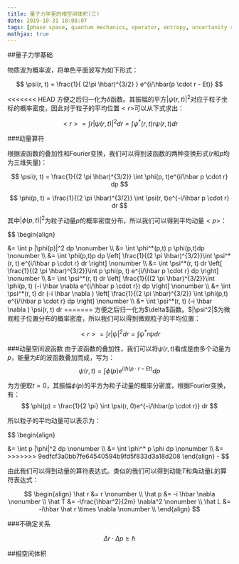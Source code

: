 ```yaml
---
title: 量子力学里的相空间体积(三)
date: 2019-10-31 10:08:07
tags: [phase space, quantum mechanics, operator, entropy, uncertanity relation]
mathjax: true
---
```


##量子力学基础

物质波为概率波，将单色平面波写为如下形式：

$$ \psi(r, t) = \frac{1}{ (2\pi \hbar)^{3/2} } e^{i/\hbar(p \cdot r - Et)} $$

<<<<<<< HEAD
方便之后归一化为$\delta$函数。其振幅的平方$|\psi(r,t)|^2$对应于粒子坐标的概率密度，因此对于粒子的平均位置$<r>$可以从下式求出：

$$ <r> = \int r |\psi(r, t)|^2 dr = \int \psi^*(r, t) r \psi(r, t) dr $$

###动量算符

根据波函数的叠加性和Fourier变换，我们可以得到波函数的两种变换形式($r$和$p$均为三维矢量)：

$$ \psi(r, t) = \frac{1}{(2 \pi \hbar)^{3/2}} \int \phi(p, t)e^{i/\hbar p \cdot r} dp $$

$$ \phi(p, t) = \frac{1}{(2 \pi \hbar)^{3/2}} \int \psi(r, t)e^{-i/\hbar p \cdot r} dr $$

其中$|\phi(p, t)|^2$为粒子动量$p$的概率密度分布，所以我们可以得到平均动量$<p>$：

$$
\begin{align}
<p> &= \int p |\phi(p)|^2 dp \nonumber \\
    &= \int \phi^*(p,t) p \phi(p,t)dp \nonumber \\
    &= \int \phi(p,t)p dp \left[ \frac{1}{(2 \pi \hbar)^{3/2}}\int \psi^*(r, t) e^{i/\hbar p \cdot r} dr \right] \nonumber \\
    &= \int \psi^*(r, t) dr \left[ \frac{1}{(2 \pi \hbar)^{3/2}}\int p \phi(p, t) e^{i/\hbar p \cdot r} dp \right] \nonumber \\
    &= \int \psi^*(r, t) dr \left[ \frac{1}{((2 \pi \hbar)^{3/2}}\int \phi(p, t) (-i \hbar \nabla e^{i/\hbar p \cdot r}) dp \right] \nonumber \\
    &= \int \psi^*(r, t) dr (-i \hbar \nabla ) \left[ \frac{1}{(2 \pi \hbar)^{3/2}} \int \phi(p,t) e^{i/\hbar p \cdot r} dp \right] \nonumber \\
    &= \int \psi^*(r, t) (-i \hbar \nabla ) \psi(r, t) dr
=======
方便之后归一化为$\delta$函数。$|\psi^2|$为微观粒子位置分布的概率密度，所以我们可以得到微观粒子的平均位置：

$$ <r> = \int r |\psi|^2 dr = \int \psi^* r \psi dr $$

###动量空间波函数
由于波函数的叠加性，我们可以将$\psi(r, t)$看成是由多个动量为$p$，能量为$E$的波函数叠加而成，写为：
$$ \psi(r, t) = \int \phi(p)e^{i/\hbar(p \cdot r - Et)} dp $$

为方便取$t=0$，其振幅$\phi(p)$的平方为粒子动量的概率分密度，根据Fourier变换，有：
$$ \phi(p) = \frac{1}{2 \pi} \int \psi(r, 0)e^{-i/\hbar(p \cdot r)} dr $$

所以粒子的平均动量可以表示为：

$$
\begin{align}
<p> &= \int p |\phi|^2 dp \nonumber \\
    &= \int \phi^* p \phi dp \nonumber \\
    &= 
>>>>>>> 9edfcf3a0bb7fe64540594b9fd5f833d3a18d208
\end{align}
-  
$$

由此我们可以得到动量的算符表达式。类似的我们可以得到动能$T$和角动量$L$的算符表达式：

$$
\begin{align}
\hat r &= r \nonumber \\
\hat p &= -i \hbar \nabla \nonumber \\
\hat T &= -\frac{\hbar^2}{2m} \nabla^2 \nonumber \\
\hat L &= -i\hbar \hat r \times \nabla \nonumber \\
\end{align}
$$

###不确定关系

$$ \Delta r \cdot \Delta p \ge \hbar $$

##相空间体积
